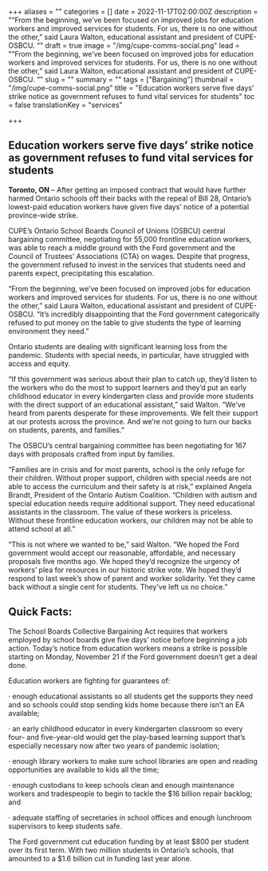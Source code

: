 +++
aliases = ""
categories = []
date = 2022-11-17T02:00:00Z
description = "“From the beginning, we’ve been focused on improved jobs for education workers and improved services for students. For us, there is no one without the other,” said Laura Walton, educational assistant and president of CUPE-OSBCU. “"
draft = true
image = "/img/cupe-comms-social.png"
lead = "“From the beginning, we’ve been focused on improved jobs for education workers and improved services for students. For us, there is no one without the other,” said Laura Walton, educational assistant and president of CUPE-OSBCU. “"
slug = ""
summary = ""
tags = ["Bargaining"]
thumbnail = "/img/cupe-comms-social.png"
title = "Education workers serve five days’ strike notice as government refuses to fund vital services for students"
toc = false
translationKey = "services"

+++
## **Education workers serve five days’ strike notice as government refuses to fund vital services for students**

**Toronto, ON** – After getting an imposed contract that would have further harmed Ontario schools off their backs with the repeal of Bill 28, Ontario’s lowest-paid education workers have given five days’ notice of a potential province-wide strike.

CUPE’s Ontario School Boards Council of Unions (OSBCU) central bargaining committee, negotiating for 55,000 frontline education workers, was able to reach a middle ground with the Ford government and the Council of Trustees’ Associations (CTA) on wages. Despite that progress, the government refused to invest in the services that students need and parents expect, precipitating this escalation.

“From the beginning, we’ve been focused on improved jobs for education workers and improved services for students. For us, there is no one without the other,” said Laura Walton, educational assistant and president of CUPE-OSBCU. “It’s incredibly disappointing that the Ford government categorically refused to put money on the table to give students the type of learning environment they need.”

Ontario students are dealing with significant learning loss from the pandemic. Students with special needs, in particular, have struggled with access and equity.

“If this government was serious about their plan to catch up, they’d listen to the workers who do the most to support learners and they’d put an early childhood educator in every kindergarten class and provide more students with the direct support of an educational assistant,” said Walton. “We’ve heard from parents desperate for these improvements. We felt their support at our protests across the province. And we’re not going to turn our backs on students, parents, and families.”

The OSBCU’s central bargaining committee has been negotiating for 167 days with proposals crafted from input by families.

“Families are in crisis and for most parents, school is the only refuge for their children. Without proper support, children with special needs are not able to access the curriculum and their safety is at risk,” explained Angela Brandt, President of the Ontario Autism Coalition. “Children with autism and special education needs require additional support. They need educational assistants in the classroom. The value of these workers is priceless. Without these frontline education workers, our children may not be able to attend school at all.”

“This is not where we wanted to be,” said Walton. “We hoped the Ford government would accept our reasonable, affordable, and necessary proposals five months ago. We hoped they’d recognize the urgency of workers’ plea for resources in our historic strike vote. We hoped they’d respond to last week’s show of parent and worker solidarity. Yet they came back without a single cent for students. They’ve left us no choice.”

## **Quick Facts:**

The School Boards Collective Bargaining Act requires that workers employed by school boards give five days’ notice before beginning a job action. Today’s notice from education workers means a strike is possible starting on Monday, November 21 if the Ford government doesn’t get a deal done.

Education workers are fighting for guarantees of:

· enough educational assistants so all students get the supports they need and so schools could stop sending kids home because there isn’t an EA available;

· an early childhood educator in every kindergarten classroom so every four- and five-year-old would get the play-based learning support that’s especially necessary now after two years of pandemic isolation;

· enough library workers to make sure school libraries are open and reading opportunities are available to kids all the time;

· enough custodians to keep schools clean and enough maintenance workers and tradespeople to begin to tackle the $16 billion repair backlog; and

· adequate staffing of secretaries in school offices and enough lunchroom supervisors to keep students safe.

The Ford government cut education funding by at least $800 per student over its first term. With two million students in Ontario’s schools, that amounted to a $1.6 billion cut in funding last year alone.